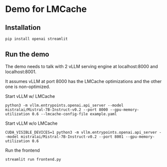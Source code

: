 # Demo for LMCache

## Installation

```bash
pip install openai streamlit
```

## Run the demo

The demo needs to talk with 2 vLLM serving engine at localhost:8000 and localhost:8001.

It assumes vLLM at port 8000 has the LMCache optimizations and the other one is non-optimized.

Start vLLM w/ LMCache
```
python3 -m vllm.entrypoints.openai.api_server --model mistralai/Mistral-7B-Instruct-v0.2 --port 8000 --gpu-memory-utilization 0.6 --lmcache-config-file example.yaml
```

Start vLLM w/o LMCache
```
CUDA_VISIBLE_DEVICES=1 python3 -m vllm.entrypoints.openai.api_server --model mistralai/Mistral-7B-Instruct-v0.2 --port 8001 --gpu-memory-utilization 0.6
```

Run the frontend
```
streamlit run frontend.py
```
